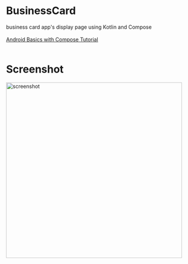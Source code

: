 # BusinessCard
business card app's display page using Kotlin and Compose
<br><br><a href="https://developer.android.com/courses/android-basics-compose/course" >Android Basics with Compose Tutorial</a><br><br>
<h1>Screenshot</h1>
<img width="480px" src="https://raw.githubusercontent.com/samhaqk/BusinessCard/master/Screenshot%20Business%20Card.png" alt="screenshot">
